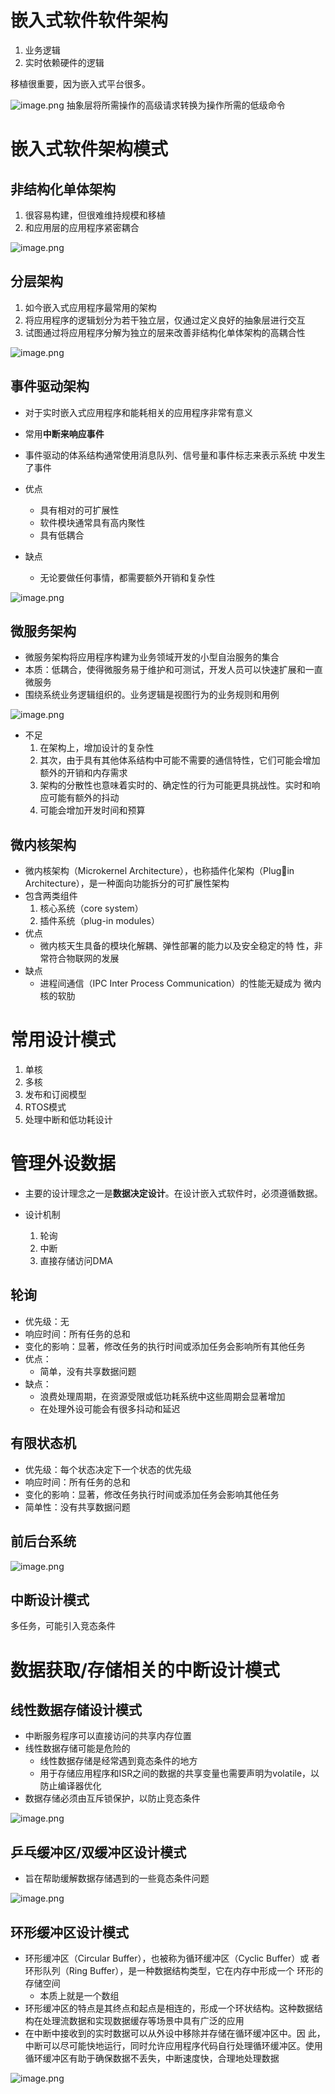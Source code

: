 # 嵌入式软件软件架构

1. 业务逻辑
2. 实时依赖硬件的逻辑

移植很重要，因为嵌入式平台很多。

![image.png](https://chillcharlie-img.oss-cn-hangzhou.aliyuncs.com/image%2F2023%2F10%2F23%2Fc20c1ac5f4bc3df54353a1b6adfe3999_20231023102928.png)
抽象层将所需操作的高级请求转换为操作所需的低级命令

# 嵌入式软件架构模式

## 非结构化单体架构

1. 很容易构建，但很难维持规模和移植
2. 和应用层的应用程序紧密耦合

![image.png](https://chillcharlie-img.oss-cn-hangzhou.aliyuncs.com/image%2F2023%2F10%2F23%2Ff428f40da33f3eb734968e0818e925b1_20231023102633.png)

## 分层架构

1. 如今嵌入式应用程序最常用的架构
2. 将应用程序的逻辑划分为若干独立层，仅通过定义良好的抽象层进行交互
3. 试图通过将应用程序分解为独立的层来改善非结构化单体架构的高耦合性

![image.png](https://chillcharlie-img.oss-cn-hangzhou.aliyuncs.com/image%2F2023%2F10%2F23%2F52234cc5d6dfafe6a83cc418b26533ab_20231023102955.png)

## 事件驱动架构

- 对于实时嵌入式应用程序和能耗相关的应用程序非常有意义
- 常用**中断来响应事件**
- 事件驱动的体系结构通常使用消息队列、信号量和事件标志来表示系统 中发生了事件

- 优点
	- 具有相对的可扩展性
	- 软件模块通常具有高内聚性
	- 具有低耦合
- 缺点
	- 无论要做任何事情，都需要额外开销和复杂性

 ![image.png](https://chillcharlie-img.oss-cn-hangzhou.aliyuncs.com/image%2F2023%2F10%2F23%2Fb421fdab5c5b283656a20d00f56656ef_20231023103638.png)

## 微服务架构

- 微服务架构将应用程序构建为业务领域开发的小型自治服务的集合
- 本质：低耦合，使得微服务易于维护和可测试，开发人员可以快速扩展和一直微服务
- 围绕系统业务逻辑组织的。业务逻辑是视图行为的业务规则和用例

![image.png](https://chillcharlie-img.oss-cn-hangzhou.aliyuncs.com/image%2F2023%2F10%2F23%2F06bad78c3130dc45e0498e72861162e3_20231023103943.png)

- 不足
	1. 在架构上，增加设计的复杂性
	2. 其次，由于具有其他体系结构中可能不需要的通信特性，它们可能会增加额外的开销和内存需求
	3. 架构的分散性也意味着实时的、确定性的行为可能更具挑战性。实时和响应可能有额外的抖动
	4. 可能会增加开发时间和预算


## 微内核架构


- 微内核架构（Microkernel Architecture），也称插件化架构（Plugin Architecture），是一种面向功能拆分的可扩展性架构
- 包含两类组件
	1. 核心系统（core system）
	2. 插件系统（plug-in modules）
- 优点
	- 微内核天生具备的模块化解耦、弹性部署的能力以及安全稳定的特 性，非常符合物联网的发展
- 缺点
	- 进程间通信（IPC Inter Process Communication）的性能无疑成为 微内核的软肋

# 常用设计模式

1. 单核
2. 多核
3. 发布和订阅模型
4. RTOS模式
5. 处理中断和低功耗设计

# 管理外设数据

- 主要的设计理念之一是**数据决定设计**。在设计嵌入式软件时，必须遵循数据。

- 设计机制
	1. 轮询
	2. 中断
	3. 直接存储访问DMA

## 轮询


- 优先级：无
- 响应时间：所有任务的总和
- 变化的影响：显著，修改任务的执行时间或添加任务会影响所有其他任务
- 优点：
	- 简单，没有共享数据问题
- 缺点：
	- 浪费处理周期，在资源受限或低功耗系统中这些周期会显著增加
	- 在处理外设可能会有很多抖动和延迟

## 有限状态机

- 优先级：每个状态决定下一个状态的优先级
- 响应时间：所有任务的总和
- 变化的影响：显著，修改任务执行时间或添加任务会影响其他任务
- 简单性：没有共享数据问题

## 前后台系统

![image.png](https://chillcharlie-img.oss-cn-hangzhou.aliyuncs.com/image%2F2023%2F10%2F23%2Fa555c5195fea3ed3315408d82ef836fb_20231023113124.png)


## 中断设计模式

多任务，可能引入竞态条件


# 数据获取/存储相关的中断设计模式

## 线性数据存储设计模式

- 中断服务程序可以直接访问的共享内存位置
- 线性数据存储可能是危险的
	- 线性数据存储是经常遇到竟态条件的地方
	- 用于存储应用程序和ISR之间的数据的共享变量也需要声明为volatile，以防止编译器优化
- 数据存储必须由互斥锁保护，以防止竞态条件

![image.png](https://chillcharlie-img.oss-cn-hangzhou.aliyuncs.com/image%2F2023%2F10%2F23%2Fa393729db3c7f6c6504489a9e8500765_20231023114739.png)
## 乒乓缓冲区/双缓冲区设计模式

- 旨在帮助缓解数据存储遇到的一些竟态条件问题

![image.png](https://chillcharlie-img.oss-cn-hangzhou.aliyuncs.com/image%2F2023%2F10%2F23%2Fd145c282868dedbdc8e88138c2d728b4_20231023114617.png)

## 环形缓冲区设计模式

- 环形缓冲区（Circular Buffer），也被称为循环缓冲区（Cyclic Buffer）或 者环形队列（Ring Buffer），是一种数据结构类型，它在内存中形成一个 环形的存储空间
	- 本质上就是一个数组
- 环形缓冲区的特点是其终点和起点是相连的，形成一个环状结构。这种数据结构在处理流数据和实现数据缓存等场景中具有广泛的应用
- 在中断中接收到的实时数据可以从外设中移除并存储在循环缓冲区中。因 此，中断可以尽可能快地运行，同时允许应用程序代码自行处理循环缓冲区。使用循环缓冲区有助于确保数据不丢失，中断速度快，合理地处理数据

![image.png](https://chillcharlie-img.oss-cn-hangzhou.aliyuncs.com/image%2F2023%2F10%2F23%2F243436cf6d1e99f8573c41f20b54a576_20231023115643.png)

